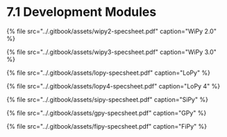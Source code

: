 # 7.1 Development Modules

{% file src="../.gitbook/assets/wipy2-specsheet.pdf" caption="WiPy 2.0" %}

{% file src="../.gitbook/assets/wipy3-specsheet.pdf" caption="WiPy 3.0" %}

{% file src="../.gitbook/assets/lopy-specsheet.pdf" caption="LoPy" %}

{% file src="../.gitbook/assets/lopy4-specsheet.pdf" caption="LoPy 4" %}

{% file src="../.gitbook/assets/sipy-specsheet.pdf" caption="SiPy" %}

{% file src="../.gitbook/assets/gpy-specsheet.pdf" caption="GPy" %}

{% file src="../.gitbook/assets/fipy-specsheet.pdf" caption="FiPy" %}

